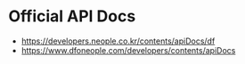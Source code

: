 # Official API Docs
- https://developers.neople.co.kr/contents/apiDocs/df
- https://www.dfoneople.com/developers/contents/apiDocs
